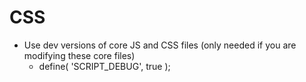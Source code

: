 # CSS
* Use dev versions of core JS and CSS files (only needed if you are modifying these core files)
  * define( 'SCRIPT_DEBUG', true );

